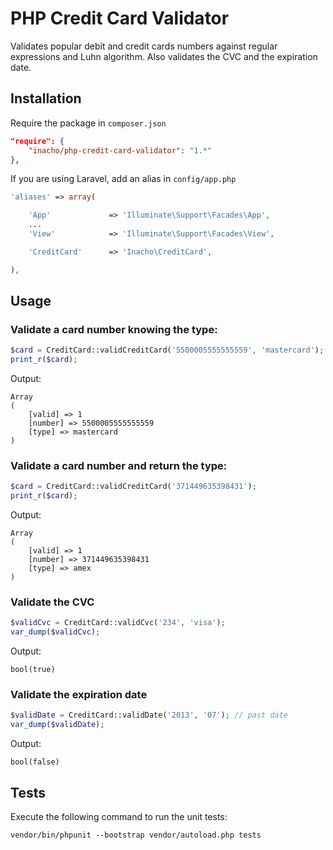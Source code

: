 # PHP Credit Card Validator

Validates popular debit and credit cards numbers against regular expressions and Luhn algorithm.
Also validates the CVC and the expiration date.

## Installation

Require the package in `composer.json`

```json
"require": {
    "inacho/php-credit-card-validator": "1.*"
},
```

If you are using Laravel, add an alias in `config/app.php`

```php
'aliases' => array(

    'App'             => 'Illuminate\Support\Facades\App',
    ...
    'View'            => 'Illuminate\Support\Facades\View',

    'CreditCard'      => 'Inacho\CreditCard',

),
```

## Usage

### Validate a card number knowing the type:

```php
$card = CreditCard::validCreditCard('5500005555555559', 'mastercard');
print_r($card);
```

Output:

```
Array
(
    [valid] => 1
    [number] => 5500005555555559
    [type] => mastercard
)
```

### Validate a card number and return the type:

```php
$card = CreditCard::validCreditCard('371449635398431');
print_r($card);
```

Output:

```
Array
(
    [valid] => 1
    [number] => 371449635398431
    [type] => amex
)
```

### Validate the CVC

```php
$validCvc = CreditCard::validCvc('234', 'visa');
var_dump($validCvc);
```

Output:

```
bool(true)
```

### Validate the expiration date

```php
$validDate = CreditCard::validDate('2013', '07'); // past date
var_dump($validDate);
```

Output:

```
bool(false)
```

## Tests

Execute the following command to run the unit tests:

    vendor/bin/phpunit --bootstrap vendor/autoload.php tests
